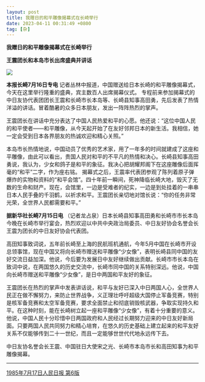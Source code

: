 ```yaml
---
layout: post
title: 我赠日的和平雕像揭幕式在长崎举行
date: 2023-04-11 00:31:49 +0800
tag: [杂]
---
```


**我赠日的和平雕像揭幕式在长崎举行**

**王震团长和本岛市长出席盛典并讲话**

![](/styles/images/Nagasaki-peace.png.avif)

**本报长崎7月16日专电** 记者丛林中报道，中国赠送给日本长崎的和平雕像揭幕式，今天在这里举行隆重的盛典，宾主数百人出席揭幕仪式。
专程前来参加揭幕式的中日友协代表团团长王震和长崎市长本岛等、长崎县知事高田勇，先后发表了热情洋溢的讲话。冒着酷暑的众多日本朋友，发出一阵阵热烈的掌声。

王震团长在讲话中充分表达了中国人民热爱和平的心愿。他还说：“这位中国人民的和平使者——和平雕像，从今天起开始了在友好邻邦日本的新生活。我相信，她一定会受到日本各界朋友的热诚欢迎和精心关照。”

本岛市长热情地说，中国动员了优秀的艺术家，用了一年多的时间就建成了这座和平雕像，由此可以看出，贵国人民对和平的不平凡的热情和决心。长崎县知事高田勇说，我认为，少女和鸽子是和平的象征。我决心把胡耀邦阁下在这座雕像后面挥毫的“和平”二字，作为座右铭。
揭幕式之后，王震率代表团参观了陈列着原子弹爆炸的实物和资料的“和平会馆”。四十年前一瞬间，死神降临长崎大地，毁灭了无数的生命和财产。现在，会馆里，一边是受难者的纪实，一边是到处挂着的一串串日本人民手叠的千羽鹤，以祈求和平。王震团长亲切地对馆长说：“你的任务非常光荣，全世界人民都需要和平。”

**据新华社长崎7月15日电** （记者龙占泉）日本长崎县知事高田勇和长崎市市长本岛今晚在长崎市举行宴会，热烈欢迎以中共中央政治局委员、中日友好协会名誉会长王震为团长的中日友好协会代表团。

高田知事致词说，五年前长崎至上海的民航班机通航，今年5月中国在长崎市开设总领事馆，现在中国又将向长崎市赠送和平雕像“少女像”，表明长崎县同中国的友好交流日益加深。他说，今后要为发展日中友好继续做出贡献。长崎市市长本岛在致词中说，在两国悠久的历史交流中，长崎市同中国的关系特别深远。他说，中国向长崎市赠送和平雕像“少女像”，是日中两国和平友好的象征。

王震团长在热烈的掌声中发表讲话说，和平与友好已深入中日两国人心，全世界人民正在做不懈努力，来防止世界战争，义正理壮呼吁超级大国停止军备竞赛，特别是核军备竞赛和太空军备竞赛，要求全面禁止和彻底销毁核武器，争取实现持久和平。在这种时刻，能在长崎树立起一座和平雕像“少女像”，有着十分重要的意义。他说，中国人民十分珍惜中日两国政府和人民经过长期努力迎来的中日友好新局面。只要两国人民共同努力和精心培育，在悠久的历史基础上建立起来的和平友好关系不仅能够传到二十一世纪，而且一定能够世世代代地永远传下去。

中日友协名誉会长王震、中国驻日大使宋之光、长崎市本岛市长和高田知事为和平雕像揭幕。

***

[1985年7月17日人民日报 第6版](https://cn.govopendata.com/renminribao/1985/7/17/6/)

<!-- https://www.sohu.com/a/638589730_121630988 -->